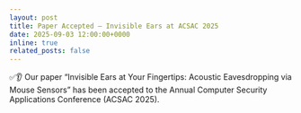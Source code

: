 ```yaml
---
layout: post
title: Paper Accepted — Invisible Ears at ACSAC 2025
date: 2025-09-03 12:00:00+0000
inline: true
related_posts: false
---
```


✅👂 Our paper “Invisible Ears at Your Fingertips: Acoustic Eavesdropping via Mouse Sensors” has been accepted to the Annual Computer Security Applications Conference (ACSAC 2025).
